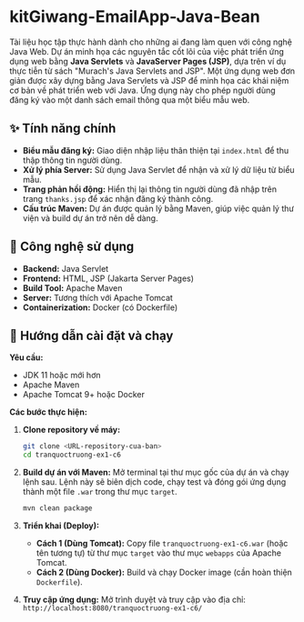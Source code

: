 # kitGiwang-EmailApp-Java-Bean
Tài liệu học tập thực hành dành cho những ai đang làm quen với công nghệ Java Web. Dự án minh họa các nguyên tắc cốt lõi của việc phát triển ứng dụng web bằng **Java Servlets** và **JavaServer Pages (JSP)**, dựa trên ví dụ thực tiễn từ sách "Murach's Java Servlets and JSP". 
Một ứng dụng web đơn giản được xây dựng bằng Java Servlets và JSP để minh họa các khái niệm cơ bản về phát triển web với Java. Ứng dụng này cho phép người dùng đăng ký vào một danh sách email thông qua một biểu mẫu web.

## ✨ Tính năng chính

-   **Biểu mẫu đăng ký:** Giao diện nhập liệu thân thiện tại `index.html` để thu thập thông tin người dùng.
-   **Xử lý phía Server:** Sử dụng Java Servlet để nhận và xử lý dữ liệu từ biểu mẫu.
-   **Trang phản hồi động:** Hiển thị lại thông tin người dùng đã nhập trên trang `thanks.jsp` để xác nhận đăng ký thành công.
-   **Cấu trúc Maven:** Dự án được quản lý bằng Maven, giúp việc quản lý thư viện và build dự án trở nên dễ dàng.

## 🚀 Công nghệ sử dụng

-   **Backend:** Java Servlet
-   **Frontend:** HTML, JSP (Jakarta Server Pages)
-   **Build Tool:** Apache Maven
-   **Server:** Tương thích với Apache Tomcat
-   **Containerization:** Docker (có Dockerfile)

## 🏃 Hướng dẫn cài đặt và chạy

**Yêu cầu:**
-   JDK 11 hoặc mới hơn
-   Apache Maven
-   Apache Tomcat 9+ hoặc Docker

**Các bước thực hiện:**

1.  **Clone repository về máy:**
    ```bash
    git clone <URL-repository-cua-ban>
    cd tranquoctruong-ex1-c6
    ```

2.  **Build dự án với Maven:**
    Mở terminal tại thư mục gốc của dự án và chạy lệnh sau. Lệnh này sẽ biên dịch code, chạy test và đóng gói ứng dụng thành một file `.war` trong thư mục `target`.
    ```bash
    mvn clean package
    ```

3.  **Triển khai (Deploy):**
    -   **Cách 1 (Dùng Tomcat):** Copy file `tranquoctruong-ex1-c6.war` (hoặc tên tương tự) từ thư mục `target` vào thư mục `webapps` của Apache Tomcat.
    -   **Cách 2 (Dùng Docker):** Build và chạy Docker image (cần hoàn thiện `Dockerfile`).

4.  **Truy cập ứng dụng:**
    Mở trình duyệt và truy cập vào địa chỉ: `http://localhost:8080/tranquoctruong-ex1-c6/`

